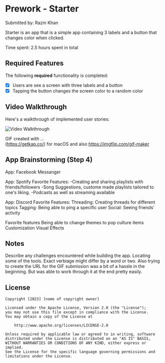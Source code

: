 
# Prework - Starter

Submitted by: Razin Khan

Starter is an app that is a simple app containing 3 labels and a button that changes color when clicked.

Time spent: 2.5 hours spent in total

## Required Features

The following **required** functionality is completed:

- [x] Users are see a screen with three labels and a button
- [x] Tapping the button changes the screen color to a random color
 
## Video Walkthrough

Here's a walkthrough of implemented user stories:

<img src='https://i.imgflip.com/7x2vmb.gif' title='Video Walkthrough' width='' alt='Video Walkthrough' />


GIF created with ...  
(https://getkap.co/) for macOS
and also https://imgflip.com/gif-maker


## App Brainstorming (Step 4)

App: Facebook Messanger

App: Spotify
Favorite Features:
-Creating and sharing playlists with friends/followers
-Song Suggestions, custome made playlists tailored to one's liking.
-Podcasts as well as streaming available

App: Discord
Favorite Features: 
Threading: Creating threads for different topics
Tagging: Being able to ping a specific user
Social: Seeing friends' activity

Favorite features
Being able to change themes to pop culture items
Customization
Visual Effects



## Notes

Describe any challenges encountered while building the app.
Locating some of the tools. Exact verbiage might differ by a word or two. 
Also trying to create the URL for the GIF submission was a bit of a hassle in the beginning. But was able to work through it at the end pretty easily.

## License

    Copyright [2023] [name of copyright owner]

    Licensed under the Apache License, Version 2.0 (the "License");
    you may not use this file except in compliance with the License.
    You may obtain a copy of the License at

        http://www.apache.org/licenses/LICENSE-2.0

    Unless required by applicable law or agreed to in writing, software
    distributed under the License is distributed on an "AS IS" BASIS,
    WITHOUT WARRANTIES OR CONDITIONS OF ANY KIND, either express or implied.
    See the License for the specific language governing permissions and
    limitations under the License.
